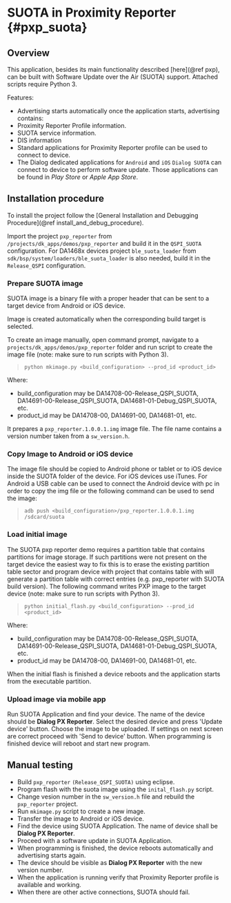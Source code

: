 SUOTA in Proximity Reporter {#pxp_suota}
======================

## Overview

This application, besides its main functionality described [here](@ref pxp), can be built with Software Update over the Air (SUOTA) support.
Attached scripts require Python 3.

Features:

- Advertising starts automatically once the application starts, advertising contains:
 - Proximity Reporter Profile information.
 - SUOTA service information.
 - DIS information
- Standard applications for Proximity Reporter profile can be used to connect to device.
- The Dialog dedicated applications for `Android` and `iOS` `Dialog SUOTA` can connect to device to perform software update.
Those applications can be found in _Play Store_ or _Apple App Store_.

## Installation procedure

To install the project follow the [General Installation and Debugging Procedure](@ref install_and_debug_procedure).

Import the project `pxp_reporter` from `/projects/dk_apps/demos/pxp_reporter` and build it in the `QSPI_SUOTA`
configuration. For DA1468x devices project `ble_suota_loader` from  `sdk/bsp/system/loaders/ble_suota_loader`
is also needed, build it in the `Release_QSPI` configuration.

### Prepare SUOTA image

SUOTA image is a binary file with a proper header that can be sent to a target device from Android or iOS device.

Image is created automatically when the corresponding build target is selected.

To create an image manually, open command prompt, navigate to a `projects/dk_apps/demos/pxp_reporter` folder
and run script to create the image file (note: make sure to run scripts with Python 3).

> `python mkimage.py <build_configuration> --prod_id <product_id>`

Where:
- build_configuration may be DA14708-00-Release_QSPI_SUOTA, DA14691-00-Release_QSPI_SUOTA, DA14681-01-Debug_QSPI_SUOTA, etc.
- product_id may be DA14708-00, DA14691-00, DA14681-01, etc.

It prepares a `pxp_reporter.1.0.0.1.img` image file. The file name contains
a version number taken from a `sw_version.h`.

### Copy Image to Android or iOS device

The image file should be copied to Android phone or tablet or to iOS device inside the SUOTA folder of the device.
For iOS devices use iTunes.
For Android a USB cable can be used to connect the Android device with pc in order to copy the img file or the following command can be used to send the image:

> `adb push <build_configuration>/pxp_reporter.1.0.0.1.img /sdcard/suota`

### Load initial image

The SUOTA pxp reporter demo requires a partition table that contains partitions for image storage. If such partitions
were not present on the target device the easiest way to fix this is to erase the existing partition table sector and
program device with project that contains table with will generate a partition table with correct entries
(e.g. pxp_reporter with SUOTA build version).
The following command writes PXP image to the target device (note: make sure to run scripts with Python 3).

> `python initial_flash.py <build_configuration> --prod_id <product_id>`

Where:
- build_configuration may be DA14708-00-Release_QSPI_SUOTA, DA14691-00-Release_QSPI_SUOTA, DA14681-01-Debug_QSPI_SUOTA, etc.
- product_id may be DA14708-00, DA14691-00, DA14681-01, etc.

When the initial flash is finished a device reboots and the application starts from the executable partition.

### Upload image via mobile app

Run SUOTA Application and find your device. The name of the device should be **Dialog PX Reporter**.
Select the desired device and press 'Update device' button. Choose the image to be uploaded.
If settings on next screen are correct proceed with 'Send to device' button.
When programming is finished device will reboot and start new program.

## Manual testing

- Build `pxp_reporter` `(Release_QSPI_SUOTA)` using eclipse.
- Program flash with the suota image using the `inital_flash.py` script.
- Change vesion number in the `sw_version.h` file and rebuild the `pxp_reporter` project.
- Run `mkimage.py` script to create a new image.
- Transfer the image to Android or iOS device.
- Find the device using SUOTA Application. The name of device shall be **Dialog PX Reporter**.
- Proceed with a software update in SUOTA Application.
- When programming is finished, the device reboots automatically and advertising starts again.
- The device should be visible as **Dialog PX Reporter** with the new version number.
- When the application is running verify that Proximity Reporter profile is available and working.
- When there are other active connections, SUOTA should fail.
